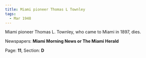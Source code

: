 ```yaml
---  
title: Miami pioneer Thomas L Townley  
tags:  
  - Mar 1948  
---  
```

  
Miami pioneer Thomas L. Townley, who came to Miami in 1897, dies.  
  
Newspapers: **Miami Morning News or The Miami Herald**  
  
Page: **11**, Section: **D** 
